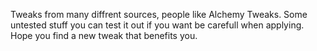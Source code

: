 Tweaks from many diffrent sources, people like Alchemy Tweaks. Some untested stuff you can test it out if you want be carefull when applying. Hope you find a new tweak that benefits you.

